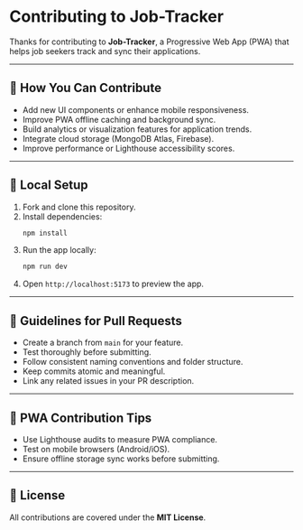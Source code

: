 # Contributing to Job-Tracker

Thanks for contributing to **Job-Tracker**, a Progressive Web App (PWA) that helps job seekers track and sync their applications.

---

## 🧩 How You Can Contribute
- Add new UI components or enhance mobile responsiveness.  
- Improve PWA offline caching and background sync.  
- Build analytics or visualization features for application trends.  
- Integrate cloud storage (MongoDB Atlas, Firebase).  
- Improve performance or Lighthouse accessibility scores.

---

## 🧰 Local Setup
1. Fork and clone this repository.  
2. Install dependencies:
   ```bash
   npm install
   ```
3. Run the app locally:
   ```bash
   npm run dev
   ```
4. Open `http://localhost:5173` to preview the app.

---

## 🧾 Guidelines for Pull Requests
- Create a branch from `main` for your feature.  
- Test thoroughly before submitting.  
- Follow consistent naming conventions and folder structure.  
- Keep commits atomic and meaningful.  
- Link any related issues in your PR description.

---

## 📱 PWA Contribution Tips
- Use Lighthouse audits to measure PWA compliance.  
- Test on mobile browsers (Android/iOS).  
- Ensure offline storage sync works before submitting.

---

## 🪪 License
All contributions are covered under the **MIT License**.
